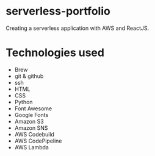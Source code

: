 # serverless-portfolio
Creating a serverless application with AWS and ReactJS.

# Technologies used
* Brew
* git & github
* ssh
* HTML
* CSS
* Python
* Font Awesome
* Google Fonts
* Amazon S3
* Amazon SNS
* AWS Codebuild
* AWS CodePipeline
* AWS Lambda
